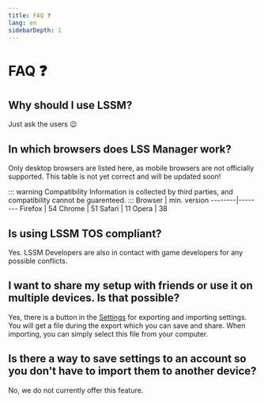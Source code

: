 ```yaml
---
title: FAQ ❓
lang: en
sidebarDepth: 1
---
```


# FAQ :question:

## Why should I use LSSM? 
Just ask the users 😉

## In which browsers does LSS Manager work?
Only desktop browsers are listed here, as mobile browsers are not officially supported.
This table is not yet correct and will be updated soon!

::: warning Compatibility
Information is collected by third parties, and compatibility cannot be guarenteed.
:::
Browser | min. version
--------|--------
Firefox | 54
Chrome  | 51
Safari  | 11
Opera   | 38

## Is using LSSM TOS compliant?
Yes. LSSM Developers are also in contact with game developers for any possible conflicts.


## I want to share my setup with friends or use it on multiple devices. Is that possible?
Yes, there is a button in the [Settings](/modules#settings) for exporting and importing settings. You will get a file during the export which you can save and share. When importing, you can simply select this file from your computer.

## Is there a way to save settings to an account so you don't have to import them to another device?
No, we do not currently offer this feature.
